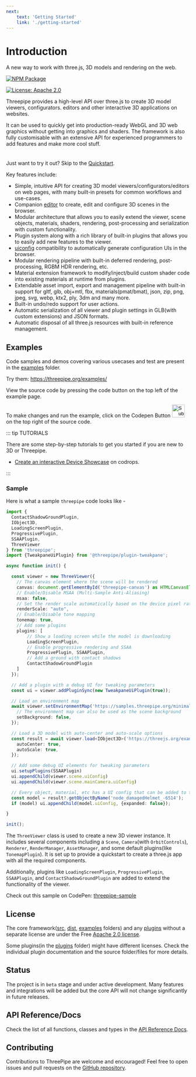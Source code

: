 ```yaml
---
next:
    text: 'Getting Started'
    link: './getting-started'
---
```


# Introduction

A new way to work with three.js, 3D models and rendering on the web.

[![NPM Package](https://img.shields.io/npm/v/threepipe.svg)](https://www.npmjs.com/package/threepipe)

[![License: Apache 2.0](https://img.shields.io/badge/License-Apache%202.0-green.svg)](https://opensource.org/license/apache-2-0/)

[//]: # (todo image)

Threepipe provides a high-level API over three.js to create 3D model viewers, configurators. editors and other interactive 3D applications on websites. 

It can be used to quickly get into production-ready WebGL and 3D web graphics without getting into graphics and shaders. The framework is also fully customisable with an extensive API for experienced programmers to add features and make more cool stuff.

<div class="tip custom-block" style="padding-top: 8px">

Just want to try it out? Skip to the [Quickstart](./getting-started).

</div>

Key features include:
- Simple, intuitive API for creating 3D model viewers/configurators/editors on web pages, with many built-in presets for common workflows and use-cases.
- Companion [editor](https://editor.threepipe.org/) to create, edit and configure 3D scenes in the browser.
- Modular architecture that allows you to easily extend the viewer, scene objects, materials, shaders, rendering, post-processing and serialization with custom functionality.
- Plugin system along with a rich library of built-in plugins that allows you to easily add new features to the viewer.
- [uiconfig](https://github.com/repalash/uiconfig.js) compatibility to automatically generate configuration UIs in the browser.
- Modular rendering pipeline with built-in deferred rendering, post-processing, RGBM HDR rendering, etc.
- Material extension framework to modify/inject/build custom shader code into existing materials at runtime from plugins.
- Extendable asset import, export and management pipeline with built-in support for gltf, glb, obj+mtl, fbx, materials(pmat/bmat), json, zip, png, jpeg, svg, webp, ktx2, ply, 3dm and many more.
- Built-in undo/redo support for user actions.
- Automatic serialization of all viewer and plugin settings in GLB(with custom extensions) and JSON formats.
- Automatic disposal of all three.js resources with built-in reference management.

## Examples

Code samples and demos covering various usecases and test are present in the [examples](https://github.com/repalash/threepipe/tree/master/examples/) folder.

Try them: https://threepipe.org/examples/

View the source code by pressing the code button on the top left of the example page.

To make changes and run the example, click on the Codepen Button <input type="image" src="https://s3-us-west-2.amazonaws.com/s.cdpn.io/t-1/cp-arrow-right.svg" width="35" height="35" style="margin-bottom: -0.6rem; cursor: unset;"> on the top right of the source code.

::: tip TUTORIALS

There are some step-by-step tutorials to get you started if you are new to 3D or Threepipe.
- [Create an interactive Device Showcase](https://tympanus.net/codrops/2024/08/07/interactive-3d-device-showcase-with-threepipe/) on codrops.

:::

### Sample

Here is what a sample `threepipe` code looks like -

```typescript
import {
  ContactShadowGroundPlugin,
  IObject3D,
  LoadingScreenPlugin,
  ProgressivePlugin,
  SSAAPlugin,
  ThreeViewer
} from 'threepipe';
import {TweakpaneUiPlugin} from '@threepipe/plugin-tweakpane';

async function init() {

  const viewer = new ThreeViewer({
    // The canvas element where the scene will be rendered
    canvas: document.getElementById('threepipe-canvas') as HTMLCanvasElement,
    // Enable/Disable MSAA (Multi-Sample Anti-Aliasing)
    msaa: false,
    // Set the render scale automatically based on the device pixel ratio
    renderScale: "auto",
    // Enable/Disable tone mapping
    tonemap: true,
    // Add some plugins
    plugins: [
        // Show a loading screen while the model is downloading
        LoadingScreenPlugin,
        // Enable progressive rendering and SSAA
        ProgressivePlugin, SSAAPlugin,
        // Add a ground with contact shadows
        ContactShadowGroundPlugin
    ]
  });

  // Add a plugin with a debug UI for tweaking parameters
  const ui = viewer.addPluginSync(new TweakpaneUiPlugin(true));

  // Load an environment map
  await viewer.setEnvironmentMap('https://samples.threepipe.org/minimal/venice_sunset_1k.hdr', {
    // The environment map can also be used as the scene background
    setBackground: false,
  });

  // Load a 3D model with auto-center and auto-scale options
  const result = await viewer.load<IObject3D>('https://threejs.org/examples/models/gltf/DamagedHelmet/glTF/DamagedHelmet.gltf', {
    autoCenter: true,
    autoScale: true,
  });

  // Add some debug UI elements for tweaking parameters
  ui.setupPlugins(SSAAPlugin)
  ui.appendChild(viewer.scene.uiConfig)
  ui.appendChild(viewer.scene.mainCamera.uiConfig)

  // Every object, material, etc has a UI config that can be added to the UI to configure it.
  const model = result?.getObjectByName('node_damagedHelmet_-6514');
  if (model) ui.appendChild(model.uiConfig, {expanded: false});

}

init();
```

The `ThreeViewer` class is used to create a new 3D viewer instance. It includes several components including a `Scene`, `Camera`(with `OrbitControls`), `Renderer`, `RenderManager`, `AssetManager`, and some default plugins(like `TonemapPlugin`). It is set up to provide a quickstart to create a three.js app with all the required components. 

Additionally, plugins like `LoadingScreenPlugin`, `ProgressivePlugin`, `SSAAPlugin`, and `ContactShadowGroundPlugin` are added to extend the functionality of the viewer.

Check out this sample on CodePen: [threepipe-sample](https://codepen.io/repalash/pen/GRbEONZ?editors=0010)

## License
The core framework([src](https://github.com/repalash/threepipe/tree/master/src), [dist](https://github.com/repalash/threepipe/tree/master/dist), [examples](https://github.com/repalash/threepipe/tree/master/examples) folders) and any [plugins](https://github.com/repalash/threepipe/tree/master/plugins) without a separate license are under the Free [Apache 2.0 license](https://github.com/repalash/threepipe/tree/master/LICENSE).

Some plugins(in the [plugins](https://github.com/repalash/threepipe/tree/master/plugins) folder) might have different licenses. Check the individual plugin documentation and the source folder/files for more details.

## Status
The project is in `beta` stage and under active development. Many features and integrations will be added but the core API will not change significantly in future releases.

## API Reference/Docs

Check the list of all functions, classes and types in the [API Reference Docs](https://threepipe.org/docs/).

## Contributing

Contributions to ThreePipe are welcome and encouraged! Feel free to open issues and pull requests on the [GitHub repository](https://github.com/repalash/threepipe).


